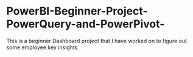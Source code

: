 # PowerBI-Beginner-Project-PowerQuery-and-PowerPivot-
This is a beginner Dashboard project that I have worked on to figure out some employee key insights
